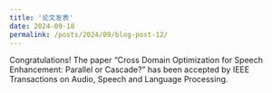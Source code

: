 ```yaml
---
title: '论文发表'
date: 2024-09-18
permalink: /posts/2024/09/blog-post-12/
---
```



Congratulations! The paper “Cross Domain Optimization for Speech Enhancement: Parallel or Cascade?” has been accepted by IEEE Transactions on Audio, Speech and Language Processing. 
